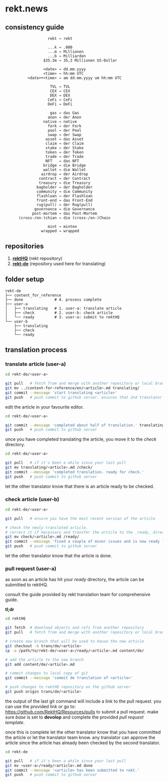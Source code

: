 # rekt.news

## consistency guide

```
                   rekt → rekt

                   ...k → .000
                   ...m → Millionen
                   ...b → Milliarden
                 $35.3m → 35,3 Millionen US-Dollar

                 <date> → dd.mm.yyyy
                 <time> → hh:mm UTC
          <date>+<time> → am dd.mm.yyyy um hh:mm UTC

                    TVL → TVL
                    CEX → CEX
                    DEX → DEX
                   CeFi → CeFi
                   DeFi → DeFi

                    gas → das Gas
                   anon → der Anon
                 native → native
                   fork → der Fork
                   pool → der Pool
                   swap → der Swap
                  asset → das Asset
                  claim → der Claim
                  stake → der Stake
                  token → der Token
                  trade → der Trade
                  NFT   → das NFT
                 bridge → die Bridge
                 wallet → die Wallet
                airdrop → der Airdrop
               contract → der Contract
               treasury → die Treasury
              bagholder → der Bagholder
              community → die Community
              flashloan → der Flashloan
              front-end → das Front-End
              rug(pull) → der Rug(pull)
             governance → die Governance
            post-mortem → das Post-Mortem
      (cross-/on-)chian → die (cross-/on-)Chain

                   mint → minten
                wrapped → wrapped
```

## repositories

1. **[rektHQ](https://github.com/RektHQ/Resources)** (rekt repository)
2. **[rekt-de](https://github.com/ohyi/rekt.news)** (repository used here for translating)


## folder setup

~~~text
rekt-de
├── content_for_reference
├── done              # 4. process complete
├── user-a
│   ├── translating   # 1. user-a: translate article
│   ├── check         # 2. user-b: check article
│   └── ready         # 3. user-a: submit to rektHQ
└── user-b
    ├── translating
    ├── check
    └── ready
~~~


## translation process

### translate article (user-a)

~~~bash
cd rekt-de/<user-a>

git pull   # fetch from and merge with another repository or local branch
git mv ../content-for-reference/en/<article>.md translating/
git commit --message 'start translating <article>'
git push   # push commit to github server. ensures that 2nd translator doesn't translate same article.
~~~

edit the article in your favourite editor.

~~~bash
cd rekt-de/<user-a>

git commit --message 'completed about half of translation.' translating/<article>.md
git push   # push commit to github server
~~~

once you have completed translating the article, you move it to the _check_ directory.

~~~bash
cd rekt-de/<user-a>

git pull   # if it's been a while since your last pull
git mv translating/<article>.md /check/
git commit --message 'completed translation. ready for check.'
git push   # push commit to github server
~~~

let the other translator know that there is an article ready to be checked.

### check article (user-b)

~~~bash
cd rekt-de/<user-a>

git pull   # ensure you have the most recent version of the article

# check the newly translated article.
# correct it if necessary and transfer the article to the _ready_ directory:
git mv check/<article>.md /ready/
git commit --message 'fixed a couple of minor issues and is now ready for PR.'
git push   # push commit to github server
~~~

let the other translator know that the article is done.

### pull request (user-a)

as soon as an article has hit your _ready_ directory, the article can be submitted to rektHQ.

consult the guide provided by rekt translation team for comprehensive guide.

**tl;dr**

~~~bash
cd rektHQ

git fetch  # download objects and refs from another repository
git pull   # fetch from and merge with another repository or local branch

# create new branch that will be used to house the new article
git checkout -b trans/de/<article>
cp -a /path/to/rekt-de/<user-a>/ready/<article>.md content/de/

# add the article to the new branch
git add content/de/<article>.md

# commit changes to local copy of git
git commit --message 'commit de translation of <article>'

# push changes to rektHQ repository on the github server
git push origin trans/de/<article>
~~~

the output of the last git command will include a link to the pull request. you
can use the provided link or go to: https://github.com/RektHQ/Resources/pulls
to submit a pull request. make sure _base_ is set to **devolop** and complete
the provided _pull request template_.

once this is complete let the other translator know that you have committed the
article or let the translator team know. any translator can approve the article
since the article has already been checked by the second translator.

~~~bash
cd rekt-de

git pull   # if it's been a while since your last pull
git mv <user-a>/ready/<article>.md done
git commit --message '<article> has been submitted to rekt.'
git push   # push commit to github server
~~~


